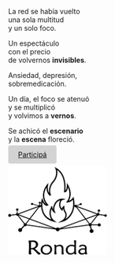 La red se había vuelto  
una sola multitud  
y un solo foco. 

Un espectáculo  
con el precio  
de volvernos **invisibles**.

Ansiedad, depresión,  
sobremedicación.

Un día, el foco se atenuó   
y se multiplicó   
y volvimos a **vernos**.

Se achicó el **escenario**   
y la **escena** floreció.  

[<span style="padding: 10px 20px; background-color: #D3D3D3; color: #0A0A0A; border: none; border-radius: 4px; cursor: pointer; transition: background-color 0.3s ease;">Participá</span>](actividad.md)

<img src="logo_medium.png" alt="Logo" width="200" height="181">
